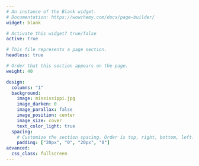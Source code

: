 ```yaml
---
# An instance of the Blank widget.
# Documentation: https://wowchemy.com/docs/page-builder/
widget: blank

# Activate this widget? true/false
active: true

# This file represents a page section.
headless: true

# Order that this section appears on the page.
weight: 40

design:
  columns: "1"
  background:
    image: mississippi.jpg
    image_darken: 0
    image_parallax: false
    image_position: center 
    image_size: cover
    text_color_light: true
  spacing:
    # Customize the section spacing. Order is top, right, bottom, left.
    padding: ["20px", "0", "20px", "0"]
advanced:
  css_class: fullscreen
---
```


